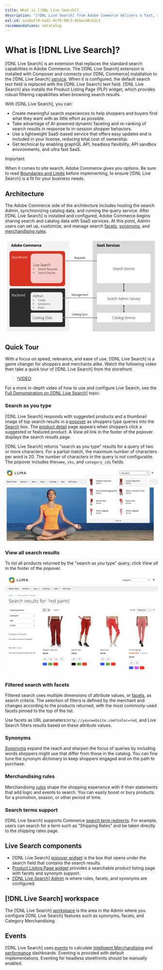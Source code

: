 ```yaml
---
title: What is [!DNL Live Search]?
description: "[!DNL Live Search] from Adobe Commerce delivers a fast, relevant, and intuitive search experience."
exl-id: aca0ef19-ead1-4c79-90c3-db5ec48cb3c1
recommendations: noCatalog
---
```

# What is [!DNL Live Search]?

[!DNL Live Search] is an extension that replaces the standard search capabilities in Adobe Commerce. The [!DNL Live Search] extension is installed with Composer and connects your [!DNL Commerce] installation to the [!DNL Live Search] [service](../landing/saas.md). When it is configured, the default search text field is replaced with the [!DNL Live Search] text field. [!DNL Live Search] also installs the Product Listing Page (PLP) widget, which provides robust filtering capabilities when browsing search results.

With [!DNL Live Search], you can:

- Create meaningful search experiences to help shoppers and buyers find what they want with as little effort as possible.
- Take advantage of AI-powered dynamic faceting and re-ranking of search results in response to in-session shopper behaviors.
- Use a lightweight SaaS-based service that offers easy updates and is included in your license, reducing total cost of ownership.
- Get technical by enabling graphQL API, headless flexibility, API sandbox environments, and ultra fast SaaS.

>[!IMPORTANT]
>
>When it comes to site search, Adobe Commerce gives you options. Be sure to read [Boundaries and Limits](boundaries-limits.md) before implementing, to ensure [!DNL Live Search] is a fit for your business needs.

## Architecture

The Adobe Commerce side of the architecture includes hosting the search *Admin*, synchronizing catalog data, and running the query service. After [!DNL Live Search] is installed and configured, Adobe Commerce begins sharing search and catalog data with SaaS services. At this point, Admin users can set up, customize, and manage search [facets](facets.md), [synonyms](synonyms.md), and [merchandising rules](category-merch.md).

![Live Search Data Flow](assets/ls-cs-data-flow.png)

## Quick Tour

With a focus on speed, relevance, and ease of use, [!DNL Live Search] is a game changer for shoppers and merchants alike. Watch the following video then take a quick tour of [!DNL Live Search] from the storefront.

>[!VIDEO](https://video.tv.adobe.com/v/3418679?quality=12&learn=on)

For a more in-depth video of how to use and configure Live Search, see the [Full Demonstration on [!DNL Live Search]](https://experienceleague.adobe.com/docs/commerce-learn/tutorials/getting-started/capabilities/live-search-full-demonstration.html) topic.

### Search as you type

[!DNL Live Search] responds with suggested products and a thumbnail image of top search results in a [popover](storefront-popover.md) as shoppers type queries into the [Search](https://experienceleague.adobe.com/docs/commerce-admin/catalog/catalog/search/search.html#quick-search) box. The [product detail](https://experienceleague.adobe.com/docs/commerce-admin/start/storefront/storefront.html#product-page) page appears when shoppers  click a suggested or featured product. A _View all_ link in the footer of the popover displays the search results page.

[!DNL Live Search] returns "search as you type" results for a query of two or more characters. For a partial match, the maximum number of characters per word is 20. The number of characters in the query is not configurable. The popover includes the`name`, `sku`, and `category_ids` fields.

![Example storefront - search as you type](assets/storefront-search-as-you-type.png)

### View all search results

To list all products returned by the "search as you type" query, click _View all_ in the footer of the popover.

![Example storefront - price facets](assets/storefront-view-all-search-results.png)

### Filtered search with facets

Filtered search uses multiple dimensions of attribute values, or [facets](facets.md), as search criteria. The selection of filters is defined by the merchant and changes according to the products returned, with the most commonly-used facets pinned to the top of the list.

Use facets as URL parameters:`http://yourwebsite.com?color=red`, and Live Search filters results based on these attribute values. 

### Synonyms

[Synonyms](synonyms.md) expand the reach and sharpen the focus of queries by including words shoppers might use that differ from those in the catalog. You can fine tune the synonym dictionary to keep shoppers engaged and on the path to purchase.

### Merchandising rules

Merchandising [rules](rules.md) shape the shopping experience with if-then statements that add logic and events to search. You can easily boost or bury products for a promotion, season, or other period of time.

### Search terms support

[!DNL Live Search] supports Commerce [search term redirects](https://experienceleague.adobe.com/docs/commerce-admin/catalog/catalog/search/search-terms.html). For example, users can search for a term such as "Shipping Rates" and be taken directly to the shipping rates page.

## Live Search components

- [!DNL Live Search] [popover widget](storefront-popover.md) is the box that opens under the search field that contains the search results.
- [Product Listing Page widget](plp-styling.md) provides a searchable product listing page with facets and synonym support.
- [[!DNL Live Search] Admin](workspace.md) is where rules, facets, and synonyms are configured.

## [!DNL Live Search] workspace

The [!DNL Live Search] [workspace](workspace.md) is the area in the Admin where you configure [!DNL Live Search] features such as synonyms, facets, and Category Merchandising.

## Events

[!DNL Live Search] uses [events](events.md) to calculate [Intelligent Merchandising](category-merch.md) and [performance](performance.md) dashboards. Eventing is provided with default implementations. Eventing for headless storefronts should be manually enabled.
